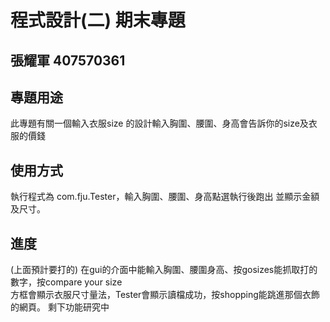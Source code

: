 # 程式設計(二) 期末專題
## 張耀軍 407570361

## 專題用途
此專題有關一個輸入衣服size 的設計輸入胸圍、腰圍、身高會告訴你的size及衣服的價錢

## 使用方式
 執行程式為 com.fju.Tester，輸入胸圍、腰圍、身高點選執行後跑出
 並顯示金額及尺寸。

## 進度
(上面預計要打的)
在gui的介面中能輸入胸圍、腰圍身高、按gosizes能抓取打的數字，按compare your size  
方框會顯示衣服尺寸量法，Tester會顯示讀檔成功，按shopping能跳進那個衣飾的網頁。
剩下功能研究中